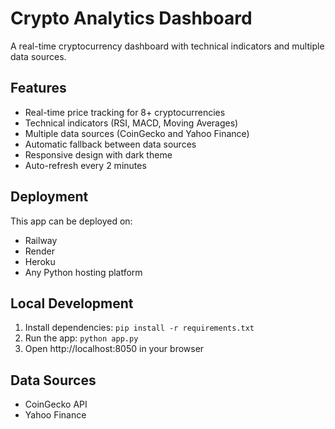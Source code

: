 # Crypto Analytics Dashboard

A real-time cryptocurrency dashboard with technical indicators and multiple data sources.

## Features

- Real-time price tracking for 8+ cryptocurrencies
- Technical indicators (RSI, MACD, Moving Averages)
- Multiple data sources (CoinGecko and Yahoo Finance)
- Automatic fallback between data sources
- Responsive design with dark theme
- Auto-refresh every 2 minutes

## Deployment

This app can be deployed on:
- Railway
- Render
- Heroku
- Any Python hosting platform

## Local Development

1. Install dependencies: `pip install -r requirements.txt`
2. Run the app: `python app.py`
3. Open http://localhost:8050 in your browser

## Data Sources

- CoinGecko API
- Yahoo Finance
